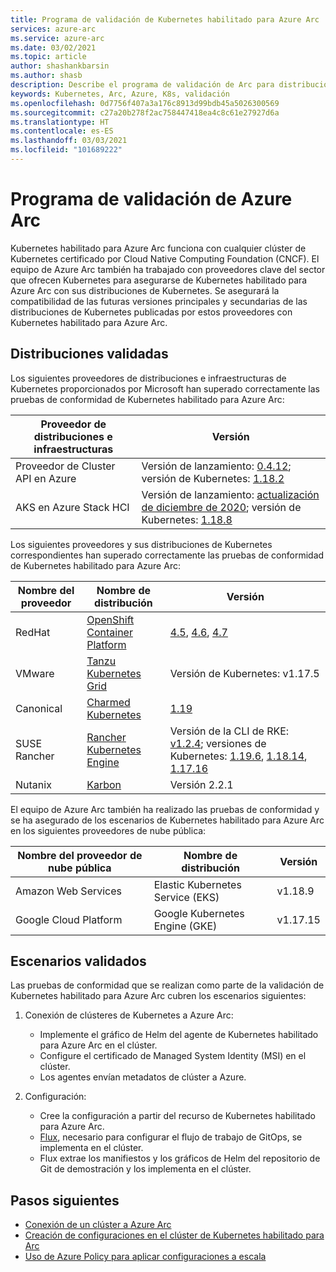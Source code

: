```yaml
---
title: Programa de validación de Kubernetes habilitado para Azure Arc
services: azure-arc
ms.service: azure-arc
ms.date: 03/02/2021
ms.topic: article
author: shashankbarsin
ms.author: shasb
description: Describe el programa de validación de Arc para distribuciones de Kubernetes
keywords: Kubernetes, Arc, Azure, K8s, validación
ms.openlocfilehash: 0d7756f407a3a176c8913d99bdb45a5026300569
ms.sourcegitcommit: c27a20b278f2ac758447418ea4c8c61e27927d6a
ms.translationtype: HT
ms.contentlocale: es-ES
ms.lasthandoff: 03/03/2021
ms.locfileid: "101689222"
---
```

# <a name="azure-arc-validation-program"></a>Programa de validación de Azure Arc

Kubernetes habilitado para Azure Arc funciona con cualquier clúster de Kubernetes certificado por Cloud Native Computing Foundation (CNCF). El equipo de Azure Arc también ha trabajado con proveedores clave del sector que ofrecen Kubernetes para asegurarse de Kubernetes habilitado para Azure Arc con sus distribuciones de Kubernetes. Se asegurará la compatibilidad de las futuras versiones principales y secundarias de las distribuciones de Kubernetes publicadas por estos proveedores con Kubernetes habilitado para Azure Arc.

## <a name="validated-distributions"></a>Distribuciones validadas

Los siguientes proveedores de distribuciones e infraestructuras de Kubernetes proporcionados por Microsoft han superado correctamente las pruebas de conformidad de Kubernetes habilitado para Azure Arc:

| Proveedor de distribuciones e infraestructuras | Versión |
| ---------------------------------------- | ------- |
| Proveedor de Cluster API en Azure            | Versión de lanzamiento: [0.4.12](https://github.com/kubernetes-sigs/cluster-api-provider-azure/releases/tag/v0.4.12); versión de Kubernetes: [1.18.2](https://github.com/kubernetes/kubernetes/releases/tag/v1.18.2) |
| AKS en Azure Stack HCI                   | Versión de lanzamiento: [actualización de diciembre de 2020](https://github.com/Azure/aks-hci/releases/tag/AKS-HCI-2012); versión de Kubernetes: [1.18.8](https://github.com/kubernetes/kubernetes/releases/tag/v1.18.8) |

Los siguientes proveedores y sus distribuciones de Kubernetes correspondientes han superado correctamente las pruebas de conformidad de Kubernetes habilitado para Azure Arc:

| Nombre del proveedor | Nombre de distribución | Versión |
| ------------ | ----------------- | ------- |
| RedHat       | [OpenShift Container Platform](https://www.openshift.com/products/container-platform) | [4.5](https://docs.openshift.com/container-platform/4.5/release_notes/ocp-4-5-release-notes.html), [4.6](https://docs.openshift.com/container-platform/4.6/release_notes/ocp-4-6-release-notes.html), [4.7](https://docs.openshift.com/container-platform/4.7/release_notes/ocp-4-7-release-notes.html) |
| VMware       | [Tanzu Kubernetes Grid](https://tanzu.vmware.com/kubernetes-grid) | Versión de Kubernetes: v1.17.5 |
| Canonical    | [Charmed Kubernetes](https://ubuntu.com/kubernetes) | [1.19](https://ubuntu.com/kubernetes/docs/1.19/components) |
| SUSE Rancher      | [Rancher Kubernetes Engine](https://rancher.com/products/rke/) | Versión de la CLI de RKE: [v1.2.4](https://github.com/rancher/rke/releases/tag/v1.2.4); versiones de Kubernetes: [1.19.6](https://github.com/kubernetes/kubernetes/releases/tag/v1.19.6), [1.18.14](https://github.com/kubernetes/kubernetes/releases/tag/v1.18.14), [1.17.16](https://github.com/kubernetes/kubernetes/releases/tag/v1.17.16)  |
| Nutanix      | [Karbon](https://www.nutanix.com/products/karbon)    | Versión 2.2.1 |

El equipo de Azure Arc también ha realizado las pruebas de conformidad y se ha asegurado de los escenarios de Kubernetes habilitado para Azure Arc en los siguientes proveedores de nube pública:

| Nombre del proveedor de nube pública | Nombre de distribución | Versión |
| -------------------------- | ----------------- | ------- |
| Amazon Web Services        | Elastic Kubernetes Service (EKS) | v1.18.9  |
| Google Cloud Platform      | Google Kubernetes Engine (GKE) | v1.17.15 |

## <a name="scenarios-validated"></a>Escenarios validados

Las pruebas de conformidad que se realizan como parte de la validación de Kubernetes habilitado para Azure Arc cubren los escenarios siguientes:

1. Conexión de clústeres de Kubernetes a Azure Arc: 
    * Implemente el gráfico de Helm del agente de Kubernetes habilitado para Azure Arc en el clúster.
    * Configure el certificado de Managed System Identity (MSI) en el clúster.
    * Los agentes envían metadatos de clúster a Azure.

2. Configuración: 
    * Cree la configuración a partir del recurso de Kubernetes habilitado para Azure Arc.
    * [Flux](https://docs.fluxcd.io/), necesario para configurar el flujo de trabajo de GitOps, se implementa en el clúster.
    * Flux extrae los manifiestos y los gráficos de Helm del repositorio de Git de demostración y los implementa en el clúster.

## <a name="next-steps"></a>Pasos siguientes

* [Conexión de un clúster a Azure Arc](./connect-cluster.md)
* [Creación de configuraciones en el clúster de Kubernetes habilitado para Arc](./use-gitops-connected-cluster.md)
* [Uso de Azure Policy para aplicar configuraciones a escala](./use-azure-policy.md)
